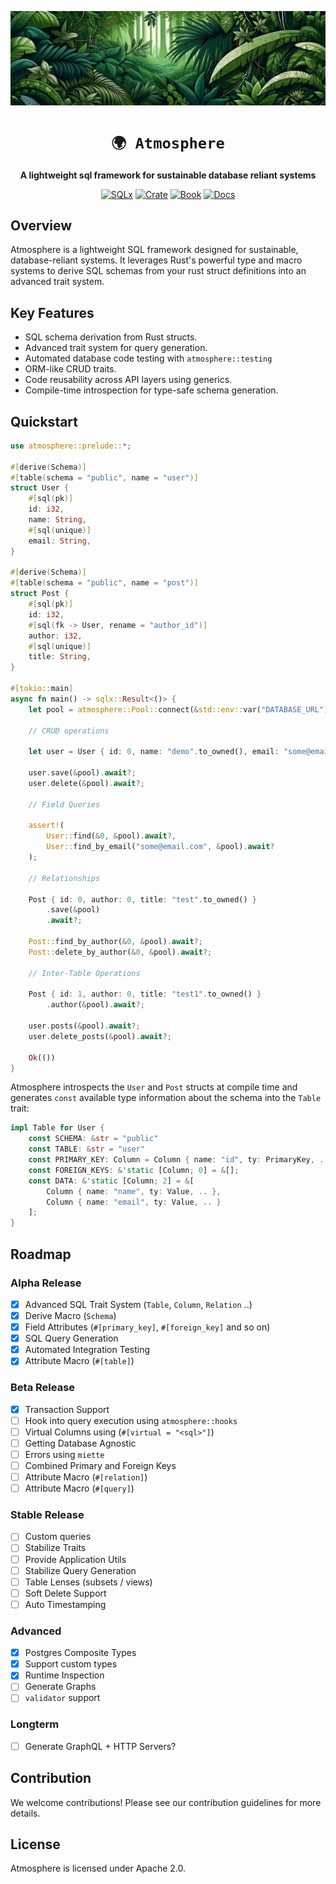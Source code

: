 <div align="center">

![Atmosphere](./docs/assets/banner.png)

# `🌍 Atmosphere`

**A lightweight sql framework for sustainable database reliant systems**

[![SQLx](https://img.shields.io/badge/sqlx-framework-blueviolet.svg)]()
[![Crate](https://img.shields.io/crates/v/atmosphere.svg)](https://crates.io/crates/atmosphere)
[![Book](https://img.shields.io/badge/book-latest-0f5225.svg)](https://mara-schulke.github.io/atmosphere)
[![Docs](https://img.shields.io/badge/docs-latest-153f66.svg)](https://docs.rs/atmosphere)

</div>

## Overview

Atmosphere is a lightweight SQL framework designed for sustainable,
database-reliant systems. It leverages Rust's powerful type and macro systems
to derive SQL schemas from your rust struct definitions into an advanced trait
system.

## Key Features

- SQL schema derivation from Rust structs.
- Advanced trait system for query generation.
- Automated database code testing with `atmosphere::testing`
- ORM-like CRUD traits.
- Code reusability across API layers using generics.
- Compile-time introspection for type-safe schema generation.

## Quickstart

```rust
use atmosphere::prelude::*;

#[derive(Schema)]
#[table(schema = "public", name = "user")]
struct User {
    #[sql(pk)]
    id: i32,
    name: String,
    #[sql(unique)]
    email: String,
}

#[derive(Schema)]
#[table(schema = "public", name = "post")]
struct Post {
    #[sql(pk)]
    id: i32,
    #[sql(fk -> User, rename = "author_id")]
    author: i32,
    #[sql(unique)]
    title: String,
}

#[tokio::main]
async fn main() -> sqlx::Result<()> {
    let pool = atmosphere::Pool::connect(&std::env::var("DATABASE_URL").unwrap()).await?;

    // CRUD operations

    let user = User { id: 0, name: "demo".to_owned(), email: "some@email.com".to_owned(), };

    user.save(&pool).await?;
    user.delete(&pool).await?;

    // Field Queries

    assert!(
        User::find(&0, &pool).await?,
        User::find_by_email("some@email.com", &pool).await?
    );

    // Relationships

    Post { id: 0, author: 0, title: "test".to_owned() }
        .save(&pool)
        .await?;

    Post::find_by_author(&0, &pool).await?;
    Post::delete_by_author(&0, &pool).await?;

    // Inter-Table Operations

    Post { id: 1, author: 0, title: "test1".to_owned() }
        .author(&pool).await?;

    user.posts(&pool).await?;
    user.delete_posts(&pool).await?;

    Ok(())
}
```

Atmosphere introspects the `User` and `Post` structs at compile time and
generates `const` available type information about the schema into the `Table`
trait:

```rust
impl Table for User {
    const SCHEMA: &str = "public"
    const TABLE: &str = "user"
    const PRIMARY_KEY: Column = Column { name: "id", ty: PrimaryKey, .. };
    const FOREIGN_KEYS: &'static [Column; 0] = &[];
    const DATA: &'static [Column; 2] = &[
        Column { name: "name", ty: Value, .. },
        Column { name: "email", ty: Value, .. }
    ];
}
```

## Roadmap

### Alpha Release
- [x] Advanced SQL Trait System (`Table`, `Column`, `Relation` ..)
- [x] Derive Macro (`Schema`)
- [x] Field Attributes (`#[primary_key]`, `#[foreign_key]` and so on)
- [x] SQL Query Generation
- [x] Automated Integration Testing
- [x] Attribute Macro (`#[table]`)

### Beta Release
- [x] Transaction Support
- [ ] Hook into query execution using `atmosphere::hooks`
- [ ] Virtual Columns using (`#[virtual = "<sql>"]`)
- [ ] Getting Database Agnostic
- [ ] Errors using `miette`
- [ ] Combined Primary and Foreign Keys
- [ ] Attribute Macro (`#[relation]`)
- [ ] Attribute Macro (`#[query]`)

### Stable Release
- [ ] Custom queries
- [ ] Stabilize Traits
- [ ] Provide Application Utils
- [ ] Stabilize Query Generation
- [ ] Table Lenses (subsets / views)
- [ ] Soft Delete Support
- [ ] Auto Timestamping

### Advanced
- [x] Postgres Composite Types
- [x] Support custom types
- [x] Runtime Inspection
- [ ] Generate Graphs
- [ ] `validator` support

### Longterm
- [ ] Generate GraphQL + HTTP Servers?


<!--

## Macros

###### `derive(Schema)`

Builds compile time schema of struct and inserts into global database schema.
This automatically derives the atmosphere base traits for the following common
operations:

**Create**
- `Table::insert(&self)`
- `&[AsRef<Table>]::insert_all(&self)`

**Read**
- `Table::find(id: &Id)`
- `Table::find_all(ids: &[&Id])`

**Update**
- `Table::reload(&mut self)`
- `Table::update(&self)`
- `Table::upsert(&self)`

 **Delete**
- `Table::delete(&mut self)`
- `Table::delete_by(id: &Id)`
- `Table::delete_all_by(ids: &[&Id])`
- `&[AsRef<Table>]::delete_all_by(ids: &[&Id])`

###### `#[query]`
Enables custom queries on the struct

```rust
impl Forest {
    /// Select a forest by its name
    #[query(
        SELECT * FROM ${Forest}
        WHERE name = ${name}
        ORDER BY name
    )]
    pub async fn by_name(name: &str) -> query::Result<Self>;

    /// Select the newest forest
    #[query(
        SELECT * FROM ${Forest}
        ORDER BY created_at DESC
        LIMIT 1
    )]
    pub async fn newest() -> query::Result<Self>;
}
```

---

##### Advanced Macros

###### `#[table(schema = "public", name = <name>, id = (<a>, <b>))]`
configures a table name and schema (`schema.table`)
id optionally tells atmosphere to use combined primary keys

###### `#[relation(grouped_by = Forest)]` and `#[fk(Forest)]`
enable `Tree::by_forest(&forest.id)`

###### `#[relation(groups = Tree)]` and `#[fk(Forest)]`  (on the Tree)
enable `Forest::collect(&self)`

###### `#[relation(links = Forest, as = neighbour)]` and `#[fk(Forest)]`
enable `Tree::neighbour(&self)`

###### `#[virtual(<sql>)]`
marks a virtual column

###### `#[lens(Forest)]`
data lenses on big structs

###### `#[form(Forest)]`
data forms for mutating tables

-->

## Contribution

We welcome contributions! Please see our contribution guidelines for more details.

## License

Atmosphere is licensed under Apache 2.0.
